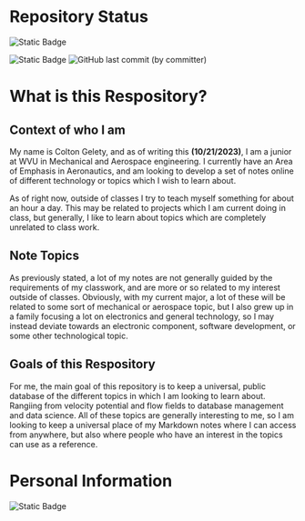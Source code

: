 # Repository Status
![Static Badge](https://img.shields.io/badge/Markdown-000000?style=for-the-badge&logo=markdown&logoColor=white)

![Static Badge](https://img.shields.io/badge/Current%20Note%20Focus-State--Space%20Logger%20System-blue)
![GitHub last commit (by committer)](https://img.shields.io/github/last-commit/CGelet/Self-Teaching-Notes?label=Last%20Commit)




# What is this Respository?
## Context of who I am 
My name is Colton Gelety, and as of writing this <b>(10/21/2023)</b>, I am a junior at WVU in Mechanical and Aerospace engineering. I currently have an Area of Emphasis in Aeronautics, and am looking to develop a set of notes online of different technology or topics which I wish to learn about.

As of right now, outside of classes I try to teach myself something for about an hour a day. This may be related to projects which I am current doing in class, but generally, I like to learn about topics which are completely unrelated to class work. 

## Note Topics
As previously stated, a lot of my notes are not generally guided by the requirements of my classwork, and are more or so related to my interest outside of classes. Obviously, with my current major, a lot of these will be related to some sort of mechanical or aerospace topic, but I also grew up in a family focusing a lot on electronics and general technology, so I may instead deviate towards an electronic component, software development, or some other technological topic.

## Goals of this Respository
For me, the main goal of this repository is to keep a universal, public database of the different topics in which I am looking to learn about. Rangiing from velocity potential and flow fields to database management and data science. All of these topics are generally interesting to me, so I am looking to keep a universal place of my Markdown notes where I can access from anywhere, but also where people who have an interest in the topics can use as a reference.

# Personal Information
![Static Badge](https://img.shields.io/badge/Development%20in%20Progress-darkred)
